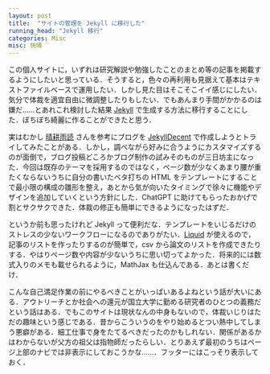 ```yaml
---
layout: post
title:  "サイトの管理を Jekyll に移行した"
running_head: "Jekyll 移行"
categories: Misc
misc: 快晴
---
```


この個人サイトに，いずれは研究解説や勉強したことのまとめ等の記事を掲載するようにしたいと思っている．そうすると，色々の再利用も見据えて基本はテキストファイルベースで運用したい．しかし見た目はそこそこイイ感じにしたい．気分で体裁を適宜自由に微調整したりもしたい．でもあんまり手間がかかるのは嫌だ……とあれこれ検討した結果 [Jekyll](https://jekyllrb.com/) で生成する方法に移行することにした．ぼちぼち綺麗に作ることができたと思う．

実はむかし [晴耕雨読](https://tex2e.github.io/blog/) さんを参考にブログを [JekyllDecent](https://jwillmer.github.io/jekyllDecent/) で作成しようとトライしてみたことがある．しかし，調べながら好みに合うようにカスタマイズするのが面倒で，ブログ投稿どころかブログ制作の試みそのものが三日坊主になった．今回は既存のテーマを採用するのではなく，ページ数が少なくあまり腰が重たくならないうちに自分の書いたベタ打ちの HTML をテンプレートにすることで最小限の構成の雛形を整え，あとから気が向いたタイミングで徐々に機能やデザインを追加していくという方針にした．ChatGPT に助けてもらったおかげで割とサクサクできた．体裁の修正も簡単にできるようになったはずだ．

というか前も思ったけれど Jekyll って便利だな．テンプレートをいじるだけのストレスの少ないワークフローになるのでありがたい．[Liquid](https://shopify.github.io/liquid/) が使えるので，記事のリストを作ったりするのが簡単で，csv から論文のリストを作成できたりする．やはりページ数や内容が少ないうちに思い切ってよかった．将来的には数式入りのメモも載せられるように，MathJax も仕込んである．あとは書くだけ．

こんな自己満足作業の前にやるべきことがいっぱいあるよねという話が大いにある．アウトリーチとか社会への還元が国立大学に勤める研究者のひとつの義務だという話はある．でもこのサイトは現状なんの中身もないので，体裁いじりはただの趣味という感じである．昔からこういうのをやり始めるとつい熱中してしまう悪癖がある．細工仕事で身をたてるべきだったのかもしれない．関係があるかはわからないが父方の祖父は指物師だったらしい．とりあえず最初のうちはページ上部のナビでは非表示にしておこうかな……．フッターにはこっそり表示しておく．